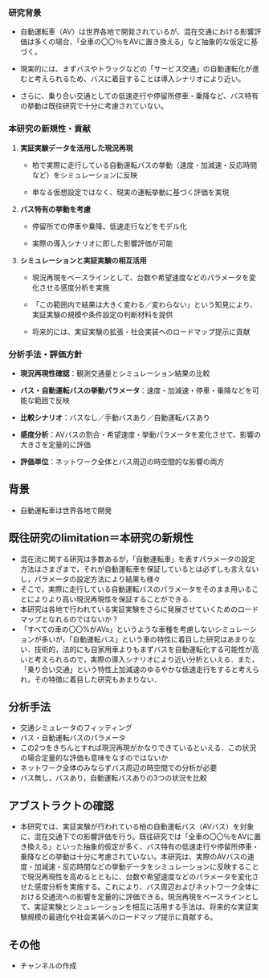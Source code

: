 ### 研究背景

- 自動運転車（AV）は世界各地で開発されているが、混在交通における影響評価は多くの場合、「全車の〇〇％をAVに置き換える」など抽象的な仮定に基づく。
    
- 現実的には、まずバスやトラックなどの「サービス交通」の自動運転化が進むと考えられるため、バスに着目することは導入シナリオにより近い。
    
- さらに、乗り合い交通としての低速走行や停留所停車・乗降など、バス特有の挙動は既往研究で十分に考慮されていない。
    

### 本研究の新規性・貢献

1. **実証実験データを活用した現況再現**
    
    - 柏で実際に走行している自動運転バスの挙動（速度・加減速・反応時間など）をシミュレーションに反映
        
    - 単なる仮想設定ではなく、現実の運転挙動に基づく評価を実現
        
2. **バス特有の挙動を考慮**
    
    - 停留所での停車や乗降、低速走行などをモデル化
        
    - 実際の導入シナリオに即した影響評価が可能
        
3. **シミュレーションと実証実験の相互活用**
    
    - 現況再現をベースラインとして、台数や希望速度などのパラメータを変化させる感度分析を実施
        
    - 「この範囲内で結果は大きく変わる／変わらない」という知見により、実証実験の規模や条件設定の判断材料を提供
        
    - 将来的には、実証実験の拡張・社会実装へのロードマップ提示に貢献
        

### 分析手法・評価方針

- **現況再現性確認**：観測交通量とシミュレーション結果の比較
    
- **バス・自動運転バスの挙動パラメータ**：速度・加減速・停車・乗降などを可能な範囲で反映
    
- **比較シナリオ**：バスなし／手動バスあり／自動運転バスあり
    
- **感度分析**：AVバスの割合・希望速度・挙動パラメータを変化させて、影響の大きさを定量的に評価
    
- **評価単位**：ネットワーク全体とバス周辺の時空間的な影響の両方
## 背景
- 自動運転車は世界各地で開発

## 既往研究のlimitation＝本研究の新規性
- 混在流に関する研究は多数あるが，「自動運転車」を表すパラメータの設定方法はさまざまで，それが自動運転車を保証しているとは必ずしも言えないし，パラメータの設定方法により結果も様々
- そこで，実際に走行している自動運転バスのパラメータをそのまま用いることによりより高い現況再現性を保証することができる．
- 本研究は各地で行われている実証実験をさらに発展させていくためのロードマップとなれるのではないか？
- 「すべての車の〇〇%がAVs」というような車種を考慮しないシミュレーションが多いが，「自動運転バス」という車の特性に着目した研究はあまりない．技術的，法的にも自家用車よりもまずバスを自動運転化する可能性が高いと考えられるので，実際の導入シナリオにより近い分析といえる．また，「乗り合い交通」という特性上加減速のゆるやかな低速走行をすると考えられ，その特徴に着目した研究もあまりない．

## 分析手法
- 交通シミュレータのフィッティング
- バス・自動運転バスのパラメータ
- この2つをきちんとすれば現況再現がかなりできているといえる．この状況の場合定量的な評価も意味をなすのではないか
- ネットワーク全体のみならずバス周辺の時空間での分析が必要
- バス無し，バスあり，自動運転バスありの3つの状況を比較

## アブストラクトの確認
- 本研究では、実証実験が行われている柏の自動運転バス（AVバス）を対象に、混在交通下での影響評価を行う。既往研究では「全車の〇〇％をAVに置き換える」といった抽象的仮定が多く、バス特有の低速走行や停留所停車・乗降などの挙動は十分に考慮されていない。本研究は、実際のAVバスの速度・加減速・反応時間などの挙動データをシミュレーションに反映することで現況再現性を高めるとともに、台数や希望速度などのパラメータを変化させた感度分析を実施する。これにより、バス周辺およびネットワーク全体における交通流への影響を定量的に評価できる。現況再現をベースラインとして、実証実験とシミュレーションを相互に活用する手法は、将来的な実証実験規模の最適化や社会実装へのロードマップ提示に貢献する。

## その他
- チャンネルの作成